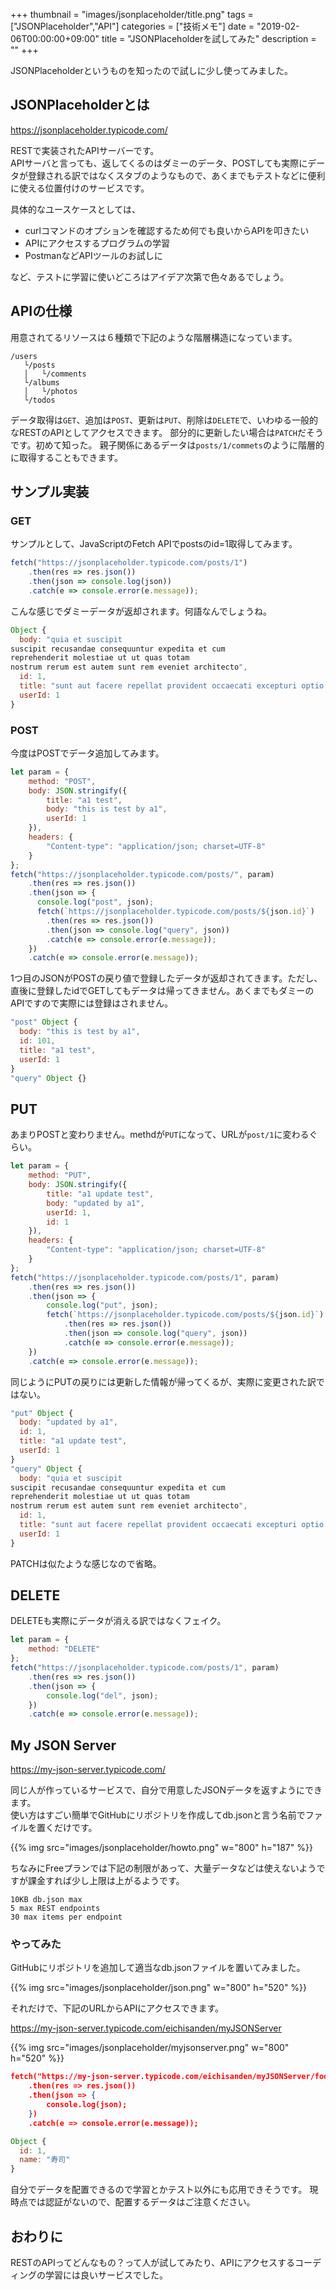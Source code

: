 +++
thumbnail = "images/jsonplaceholder/title.png"
tags = ["JSONPlaceholder","API"]
categories = ["技術メモ"]
date = "2019-02-06T00:00:00+09:00"
title = "JSONPlaceholderを試してみた"
description = ""
+++

JSONPlaceholderというものを知ったので試しに少し使ってみました。

## JSONPlaceholderとは

https://jsonplaceholder.typicode.com/

RESTで実装されたAPIサーバーです。  
APIサーバと言っても、返してくるのはダミーのデータ、POSTしても実際にデータが登録される訳ではなくスタブのようなもので、あくまでもテストなどに便利に使える位置付けのサービスです。  

具体的なユースケースとしては、

- curlコマンドのオプションを確認するため何でも良いからAPIを叩きたい
- APIにアクセスするプログラムの学習
- PostmanなどAPIツールのお試しに

など、テストに学習に使いどころはアイデア次第で色々あるでしょう。

## APIの仕様

用意されてるリソースは６種類で下記のような階層構造になっています。

```
/users
   └/posts
   │   └/comments
   └/albums
   │   └/photos
   └/todos
```

データ取得は`GET`、追加は`POST`、更新は`PUT`、削除は`DELETE`で、いわゆる一般的なRESTのAPIとしてアクセスできます。
部分的に更新したい場合は`PATCH`だそうです。初めて知った。
親子関係にあるデータは`posts/1/commets`のように階層的に取得することもできます。  

## サンプル実装

### GET

サンプルとして、JavaScriptのFetch APIでpostsのid=1取得してみます。

```js
fetch("https://jsonplaceholder.typicode.com/posts/1")
    .then(res => res.json())
    .then(json => console.log(json))
    .catch(e => console.error(e.message));
```

こんな感じでダミーデータが返却されます。何語なんでしょうね。

```js
Object {
  body: "quia et suscipit
suscipit recusandae consequuntur expedita et cum
reprehenderit molestiae ut ut quas totam
nostrum rerum est autem sunt rem eveniet architecto",
  id: 1,
  title: "sunt aut facere repellat provident occaecati excepturi optio reprehenderit",
  userId: 1
}
```

### POST

今度はPOSTでデータ追加してみます。

```js
let param = {
    method: "POST",
    body: JSON.stringify({
        title: "a1 test",
        body: "this is test by a1",
        userId: 1
    }),
    headers: {
        "Content-type": "application/json; charset=UTF-8"
    }
};
fetch("https://jsonplaceholder.typicode.com/posts/", param)
    .then(res => res.json())
    .then(json => {
      console.log("post", json);
      fetch(`https://jsonplaceholder.typicode.com/posts/${json.id}`)
        .then(res => res.json())
        .then(json => console.log("query", json))
        .catch(e => console.error(e.message));
    })
    .catch(e => console.error(e.message));
```

1つ目のJSONがPOSTの戻り値で登録したデータが返却されてきます。ただし、直後に登録したidでGETしてもデータは帰ってきません。あくまでもダミーのAPIですので実際には登録はされません。

```js
"post" Object {
  body: "this is test by a1",
  id: 101,
  title: "a1 test",
  userId: 1
}
"query" Object {}
```


## PUT

あまりPOSTと変わりません。methdが`PUT`になって、URLが`post/1`に変わるぐらい。

```js
let param = {
    method: "PUT",
    body: JSON.stringify({
        title: "a1 update test",
        body: "updated by a1",
        userId: 1,
        id: 1
    }),
    headers: {
        "Content-type": "application/json; charset=UTF-8"
    }
};
fetch("https://jsonplaceholder.typicode.com/posts/1", param)
    .then(res => res.json())
    .then(json => {
        console.log("put", json);
        fetch(`https://jsonplaceholder.typicode.com/posts/${json.id}`)
            .then(res => res.json())
            .then(json => console.log("query", json))
            .catch(e => console.error(e.message));
    })
    .catch(e => console.error(e.message));
```

同じようにPUTの戻りには更新した情報が帰ってくるが、実際に変更された訳ではない。

```js
"put" Object {
  body: "updated by a1",
  id: 1,
  title: "a1 update test",
  userId: 1
}
"query" Object {
  body: "quia et suscipit
suscipit recusandae consequuntur expedita et cum
reprehenderit molestiae ut ut quas totam
nostrum rerum est autem sunt rem eveniet architecto",
  id: 1,
  title: "sunt aut facere repellat provident occaecati excepturi optio reprehenderit",
  userId: 1
}
```

PATCHは似たような感じなので省略。

## DELETE

DELETEも実際にデータが消える訳ではなくフェイク。

```js
let param = {
    method: "DELETE"
};
fetch("https://jsonplaceholder.typicode.com/posts/1", param)
    .then(res => res.json())
    .then(json => {
        console.log("del", json);
    })
    .catch(e => console.error(e.message));
```

## My JSON Server

https://my-json-server.typicode.com/

同じ人が作っているサービスで、自分で用意したJSONデータを返すようにできます。  
使い方はすごい簡単でGitHubにリポジトリを作成してdb.jsonと言う名前でファイルを置くだけです。

{{% img src="images/jsonplaceholder/howto.png" w="800" h="187" %}}

ちなみにFreeプランでは下記の制限があって、大量データなどは使えないようですが課金すれば少し上限は上がるようです。

```
10KB db.json max
5 max REST endpoints
30 max items per endpoint
```

### やってみた

GitHubにリポジトリを追加して適当なdb.jsonファイルを置いてみました。

{{% img src="images/jsonplaceholder/json.png" w="800" h="520" %}}

それだけで、下記のURLからAPIにアクセスできます。

https://my-json-server.typicode.com/eichisanden/myJSONServer

{{% img src="images/jsonplaceholder/myjsonserver.png" w="800" h="520" %}}

```json
fetch("https://my-json-server.typicode.com/eichisanden/myJSONServer/food/1")
    .then(res => res.json())
    .then(json => {
        console.log(json);
    })
    .catch(e => console.error(e.message));
```

```js
Object {
  id: 1,
  name: "寿司"
}
```

自分でデータを配置できるので学習とかテスト以外にも応用できそうです。
現時点では認証がないので、配置するデータはご注意ください。

## おわりに

RESTのAPIってどんなもの？って人が試してみたり、APIにアクセスするコーディングの学習には良いサービスでした。
